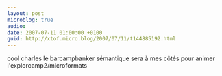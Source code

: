 ```yaml
---
layout: post
microblog: true
audio: 
date: 2007-07-11 01:00:00 +0100
guid: http://xtof.micro.blog/2007/07/11/t144885192.html
---
```

cool charles le barcampbanker sémantique  sera à mes côtés pour animer l'explorcamp2/microformats

